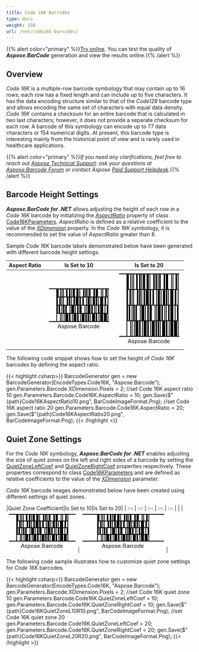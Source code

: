 ```yaml
---
title: Code 16K Barcodes
type: docs
weight: 150
url: /net/code16k-barcodes/
---
```

{{% alert color="primary" %}}[Try online](https://products.aspose.app/barcode/generate). You can test the quality of ***Aspose.BarCode*** generation and view the results online.{{% /alert %}}

## Overview
*Code 16K* is a multiple-row barcode symbology that may contain up to 16 rows; each row has a fixed length and can include up to five characters. It has the data encoding structure similar to that of the *Code128* barcode type and allows encoding the same set of characters with equal data density. *Code 16K* contains a checksum for an entire barcode that is calculated in two last characters; however, it does not provide a separate checksum for each row. A barcode of this symbology can encode up to 77 data characters or 154 numerical digits. At present, this barcode type is interesting mainly from the historical point of view and is rarely used in healthcare applications.
  
{{% alert color="primary" %}}*If you need any clarifications, feel free to reach out [Aspose Technical Support](/barcode/net/technical-support/): ask your questions at [Aspose.Barcode Forum](https://forum.aspose.com/c/barcode/13) or contact Aspose [Paid Support Helpdesk](https://helpdesk.aspose.com/).*{{% /alert %}}

## Barcode Height Settings
***Aspose.BarCode for .NET*** allows adjusting the height of each row in a *Code 16K* barcode by initializing the [*AspectRatio*](https://apireference.aspose.com/barcode/net/aspose.barcode.generation/code16kparameters/properties/aspectratio) property of class [Code16KParameters](https://apireference.aspose.com/barcode/net/aspose.barcode.generation/code16kparameters). *AspectRatio* is defined as a relative coefficient to the value of the [*XDimension*](https://apireference.aspose.com/barcode/net/aspose.barcode.generation/barcodeparameters/properties/xdimension) property. In the *Code 16K* symbology, it is recommended to set the value of *AspectRatio* greater than 8.  
  
Sample *Code 16K* barcode labels demonstrated below have been generated with different barcode height settings. 
  
|Aspect Ratio|Is Set to 10|Is Set to 20|
| :-: | :-: | :-: |
| |<img src="code16kaspectratio10.png">|<img src="code16kaspectratio20.png">|
  
The following code snippet shows how to set the height of *Code 16K* barcodes by defining the aspect ratio.
  
{{< highlight csharp>}}
BarcodeGenerator gen = new BarcodeGenerator(EncodeTypes.Code16K, "Aspose.Barcode");
gen.Parameters.Barcode.XDimension.Pixels = 2;
//set Code 16K aspect ratio 10
gen.Parameters.Barcode.Code16K.AspectRatio = 10;
gen.Save($"{path}Code16KAspectRatio10.png", BarCodeImageFormat.Png);
//set Code 16K aspect ratio 20
gen.Parameters.Barcode.Code16K.AspectRatio = 20;
gen.Save($"{path}Code16KAspectRatio20.png", BarCodeImageFormat.Png);
{{< /highlight >}}

## Quiet Zone Settings
For the *Code 16K* symbology, ***Aspose.BarCode for .NET*** enables adjusting the size of quiet zones on the left and right sides of a barcode by setting the [QuietZoneLeftCoef](https://apireference.aspose.com/barcode/net/aspose.barcode.generation/code16kparameters/properties/quietzoneleftcoef) and [QuietZoneRightCoef](https://apireference.aspose.com/barcode/net/aspose.barcode.generation/code16kparameters/properties/quietzonerightcoef) properties respectively. These properties correspond to class [Code16KParameters](https://apireference.aspose.com/barcode/net/aspose.barcode.generation/code16kparameters) and are defined as relative coefficients to the value of the [*XDimension*](https://apireference.aspose.com/barcode/net/aspose.barcode.generation/barcodeparameters/properties/xdimension) parameter.  
  
*Code 16K* barcode images demonstrated below have been created using different settings of quiet zones.
  
|Quiet Zone Coefficient|Is Set to 10|Is Set to 20|
| :-: | :-: | :-: | :-: | :-: |
| |<img src="code16kquietzonel10r10.png">|<img src="code16kquietzonel20r20.png">|
  
The following code sample illustrates how to customize quiet zone settings for *Code 16K* barcodes.
  
{{< highlight csharp>}}
BarcodeGenerator gen = new BarcodeGenerator(EncodeTypes.Code16K, "Aspose.Barcode");
gen.Parameters.Barcode.XDimension.Pixels = 2;
//set Code 16K quiet zone 10
gen.Parameters.Barcode.Code16K.QuietZoneLeftCoef = 10;
gen.Parameters.Barcode.Code16K.QuietZoneRightCoef = 10;
gen.Save($"{path}Code16KQuietZoneL10R10.png", BarCodeImageFormat.Png);
//set Code 16K quiet zone 20
gen.Parameters.Barcode.Code16K.QuietZoneLeftCoef = 20;
gen.Parameters.Barcode.Code16K.QuietZoneRightCoef = 20;
gen.Save($"{path}Code16KQuietZoneL20R20.png", BarCodeImageFormat.Png);
{{< /highlight >}}